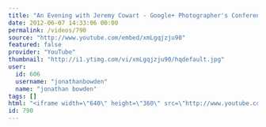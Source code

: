 ```yaml
---
title: "An Evening with Jeremy Cowart - Google+ Photographer's Conference"
date: 2012-06-07 14:33:06 00:00
permalink: /videos/790
source: "http://www.youtube.com/embed/xmLgqjzju90"
featured: false
provider: "YouTube"
thumbnail: "http://i1.ytimg.com/vi/xmLgqjzju90/hqdefault.jpg"
user:
  id: 606
  username: "jonathanbowden"
  name: "jonathan bowden"
tags: []
html: "<iframe width=\"640\" height=\"360\" src=\"http://www.youtube.com/embed/xmLgqjzju90?wmode=transparent&fs=1&feature=oembed\" frameborder=\"0\" allowfullscreen></iframe>"
id: 790
---
```


